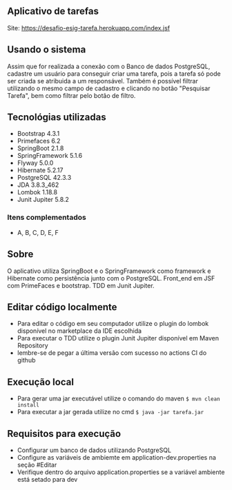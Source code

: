## Aplicativo de tarefas
Site: https://desafio-esig-tarefa.herokuapp.com/index.jsf

## Usando o sistema

Assim que for realizada a conexão com o Banco de dados PostgreSQL, cadastre um usuário para conseguir criar uma tarefa, pois a tarefa só pode ser criada se atribuida a um responsável.
Também é possível filtrar utilizando o mesmo campo de cadastro e clicando no botão "Pesquisar Tarefa", bem como filtrar pelo botão de filtro.

## Tecnológias utilizadas

- Bootstrap 4.3.1
- Primefaces 6.2
- SpringBoot 2.1.8
- SpringFramework 5.1.6
- Flyway 5.0.0
- Hibernate 5.2.17
- PostgreSQL 42.3.3
- JDA 3.8.3_462
- Lombok 1.18.8
- Junit Jupiter 5.8.2

### Itens complementados 

- A, B, C, D, E, F

## Sobre

O aplicativo utiliza SpringBoot e o SpringFramework como framework e Hibernate como persistência junto com o PostgreSQL. Front_end em JSF com PrimeFaces e bootstrap. TDD em Junit Jupiter.

## Editar código localmente

- Para editar o código em seu computador utilize o plugin do lombok disponível no marketplace da IDE escolhida
- Para executar o TDD utilize o plugin Junit Jupiter disponível em Maven Repository
- lembre-se de pegar a última versão com sucesso no actions CI do github

## Execução local

- Para gerar uma jar executável utilize o comando do maven `$ mvn clean install`
- Para executar a jar gerada utilize no cmd  `$ java -jar tarefa.jar`


## Requisitos para execução

- Configurar um banco de dados utilizando PostgreSQL
- Configure as variáveis de ambiemte em application-dev.properties na seção #Editar
- Verifique dentro do arquivo application.properties se a variável ambiente está setado para dev

